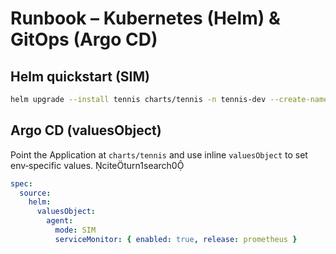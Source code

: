 
# Runbook – Kubernetes (Helm) & GitOps (Argo CD)

## Helm quickstart (SIM)
```bash
helm upgrade --install tennis charts/tennis -n tennis-dev --create-namespace   --set agent.mode=SIM   --set agent.serviceMonitor.enabled=true   --set agent.grafanaDashboard.enabled=true
```

## Argo CD (valuesObject)
Point the Application at `charts/tennis` and use inline `valuesObject` to set env‑specific values. citeturn1search0

```yaml
spec:
  source:
    helm:
      valuesObject:
        agent:
          mode: SIM
          serviceMonitor: { enabled: true, release: prometheus }
```
